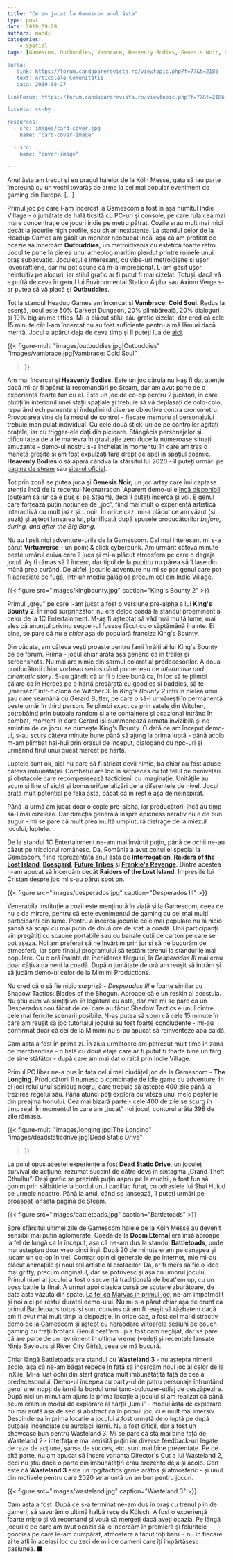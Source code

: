 ```yaml
---
title: "Ce am jucat la Gamescom anul ăsta"
type: post
date: 2019-09-29
authors: mahdi
categories:
    - Special
tags: [Gamescom, Outbuddies, Vambrace, Heavenly Bodies, Genesis Noir, King's Bounty 2, Desperados III, The Longing, Dead Static Drive, Battletoads, Wasteland 3]

sursa:
   link: https://forum.candaparerevista.ro/viewtopic.php?f=77&t=2186
   text: Articolele Comunității
   data: 2019-08-27

linkForum: https://forum.candaparerevista.ro/viewtopic.php?f=77&t=2186

licenta: cc-by

resources:
  - src: images/card-cover.jpg
    name: "card-cover-image"

  - src:
    name: "cover-image"

---
```


Anul ăsta am trecut și eu pragul halelor de la Köln Messe, gata să iau parte împreună cu un vechi tovarăș de arme la cel mai popular eveniment de gaming din Europa. [...]

Primul joc pe care l-am încercat la Gamescom a fost în așa numitul Indie Village - o jumătate de hală ticsită cu PC-uri și console, pe care rula cea mai mare concentrație de jocuri indie pe metru pătrat. Cozile erau mult mai mici decât la jocurile high profile, sau chiar inexistente. La standul celor de la Headup Games am găsit un monitor neocupat încă, așa că am profitat de ocazie să încercăm **Outbuddies**, un metroidvania cu estetică foarte retro. Jocul te pune în pielea unui arheolog maritim pierdut printre ruinele unui oraș subacvatic. Joculețul e interesant, cu vibe-uri metroidiene și ușor lovecraftiene, dar nu pot spune că m-a impresionat. L-am găsit ușor neintuitiv pe alocuri, iar stilul grafic ar fi putut fi mai cizelat. Totuși, dacă vă e poftă de ceva în genul lui Environmental Station Alpha sau Axiom Verge s-ar putea să vă placă și **Outbuddies**.

Tot la standul Headup Games am încercat și **Vambrace: Cold Soul**. Redus la esență, jocul este 50% Darkest Dungeon, 20% plimbăreală, 20% dialoguri și 10% big anime titties. Mi-a plăcut stilul său grafic cizelat, dar cred că cele 15 minute cât l-am încercat nu au fost suficiente pentru a mă lămuri dacă merită. Jocul a apărut deja de ceva timp și îl puteți lua de [aici](https://store.steampowered.com/app/904380/Vambrace_Cold_Soul/).

{{< figure-multi
    "images/outbuddies.jpg|Outbuddies"
    "images/vambrace.jpg|Vambrace: Cold Soul"
>}}

Am mai încercat și **Heavenly Bodies**. Este un joc căruia nu i-aș fi dat atenție dacă mi-ar fi apărut la recomandări pe Steam, dar am avut parte de o experiență foarte fun cu el. Este un joc de co-op pentru 2 jucători, în care plutiți în interiorul unei stații spațiale și trebuie să vă deplasați de colo-colo, reparând echipamente și îndeplinind diverse obiective contra cronometru. Provocarea vine de la modul de control - fiecare membru al personajului trebuie manipulat individual. Cu cele două stick-uri de pe controller agitați brațele, iar cu trigger-ele dați din picioare. Stângăcia personajelor și dificultatea de a le manevra în gravitație zero duce la numeroase situații amuzante - demo-ul nostru s-a încheiat în momentul în care am tras o manetă greșită și am fost expulzați fără drept de apel în spațiul cosmic. **Heavenly Bodies** o să apară cândva la sfârșitul lui 2020 - îl puteți urmări pe [pagina de steam](https://store.steampowered.com/app/1138850/Heavenly_Bodies/) sau [site-ul oficial](https://heavenlybodiesgame.com/).

Tot prin zonă se putea juca și **Genesis Noir**, un joc artsy care îmi captase atenția încă de la recentul Neonarracon. Aparent demo-ul e [încă disponibil](https://feralcatden.itch.io/genesis-noir-demo) (puteam să jur că e pus și pe Steam), deci îl puteți încerca și voi. E genul care forțează puțin noțiunea de „joc”, fiind mai mult o experiență artistică interactivă cu mult jazz și... noir. În orice caz, mi-a plăcut ce am văzut (și auzit) și aștept lansarea lui, planificată după spusele producătorilor *before, during, and after the Big Bang*.

Nu au lipsit nici adventure-urile de la Gamescom. Cel mai interesant mi s-a părut **Virtuaverse** - un point & click cyberpunk. Am urmărit câteva minute peste umărul cuiva care îl juca și mi-a plăcut atmosfera pe care o degaja jocul. Aș fi rămas să îl încerc, dar tipul de la pupitru nu părea să îl lase din mână prea curând. De altfel, jocurile adventure nu mi se par genul care pot fi apreciate pe fugă, într-un mediu gălăgios precum cel din Indie Village.

{{< figure  src="images/kingbounty.jpg" caption="King's Bounty 2" >}}

Primul „greu” pe care l-am jucat a fost o versiune pre-alpha a lui **King's Bounty 2**. În mod surprinzător, nu era deloc coadă la standul proeminent al celor de la 1C Entertainment. M-aș fi așteptat să văd mai multă lume, mai ales că anunțul privind sequel-ul fusese făcut cu o săptămână înainte. Ei bine, se pare că nu e *chiar* așa de populară franciza King's Bounty.

Din păcate, am câteva vești proaste pentru fanii înrăiți ai lui King's Bounty de pe forum. Prima - jocul chiar arată așa generic ca în trailer și screenshots. Nu mai are nimic din șarmul colorat al predecesorilor. A doua - producătorii chiar vorbeau serios când pomeneau de *interactive and cinematic story*. S-au gândit că ar fi o idee bună ca, în loc să te plimbi călare ca în Heroes pe o hartă presărată cu goodies și baddies, să te „imersezi” într-o clonă de Witcher 3. În *King's Bounty 2* intri în pielea unui șau care seamănă cu Gerard Butler, pe care o să-l urmărești în permanență peste umăr în third person. Te plimbi exact ca prin satele din Witcher, cotrobăind prin butoaie random și alte containere și ocazional intrând în combat, moment în care Gerard își summonează armata invizibilă și ne amintim de ce jocul se numește King's Bounty. O dată ce am început demo-ul, s-au scurs câteva minute bune până să ajung la prima luptă - până acolo m-am plimbat hai-hui prin orașul de început, dialogând cu npc-uri și urmărind firul unui quest marcat pe hartă.

Luptele sunt ok, aici nu pare să fi stricat devii nimic, ba chiar au fost aduse câteva îmbunătățiri. Combatul are loc în setpieces cu tot felul de denivelări și obstacole care recompensează tacticienii cu imaginație. Unitățile au acum și line of sight și bonusuri/penalizări de la diferențele de nivel. Jocul arată mult potențial pe felia asta, păcat că în rest e așa de neinspirat.

Până la urmă am jucat doar o copie pre-alpha, iar producătorii încă au timp să-l mai cizeleze. Dar direcția generală înspre epicness narativ nu e de bun augur - mi se pare că mult prea multă umplutură distrage de la miezul jocului, luptele.  

De la standul 1C Entertainment ne-am mai învârtit puțin, până ce ochii ne-au căzut pe tricolorul românesc. Da, România a avut colțul ei special la Gamescom, fiind reprezentată anul ăsta de **[Interrogation](https://interrogation-game.com/)**, **[Raiders of the Lost Island](https://www.raidersofthelostisland.com/)**, **[Bossgard](https://www.bossgard.com/)**, **[Future Tribes](http://future-tribes.com/)** și **[Frankie's Revenge](https://www.frankiesrevenge.com/)**. Dintre acestea n-am apucat să încercăm decât **Raiders of the Lost Island**. Impresiile lui Cristan despre joc mi s-au părut [spot on](https://candaparerevista.ro/posts/2019/07/recomandare-raiders-lost-island/).

{{< figure  src="images/desperados.jpg" caption="Desperados III" >}}

Venerabila instituție a cozii este menținută în viață și la Gamescom, ceea ce nu e de mirare, pentru că este evenimentul de gaming cu cei mai mulți participanți din lume. Pentru a încerca jocurile cele mai populare nu ai nicio șansă să scapi cu mai puțin de două ore de stat la coadă. Unii participanți vin pregătiți cu scaune portabile sau cu banale cutii de carton pe care se pot așeza. Noi am preferat să ne învârtim prin jur și să ne bucurăm de atmosferă, iar spre finalul programului să testăm terenul la standurile mai populare. Cu o oră înainte de închiderea târgului, la *Desperados III* mai erau doar câțiva oameni la coadă. După o jumătate de oră am reușit să intrăm și să jucăm demo-ul celor de la Mimimi Productions.

Nu cred că o să fie nicio surpriză - *Desperados III* e foarte similar cu Shadow Tactics: Blades of the Shogun. Aproape că e un reskin al acestuia. Nu știu cum vă simțiți voi în legătură cu asta, dar mie mi se pare ca un Desperados nou făcut de cei care au făcut Shadow Tactics e unul dintre cele mai fericite scenarii posibile. N-aș putea să spun că cele 15 minute în care am reușit să joc tutorialul jocului au fost foarte concludente - mi-au confirmat doar că cei de la Mimimi nu s-au apucat să reinventeze apa caldă.

Cam asta a fost în prima zi. În ziua următoare am petrecut mult timp în zona de merchandise - o hală cu două etaje care ar fi putut fi foarte bine un târg de sine stătător - după care am mai dat o raită prin Indie Village.

Primul PC liber ne-a pus în fața celui mai ciudățel joc de la Gamescom - **The Longing**. Producătorii îl numesc o combinație de idle game cu adventure. În el joci rolul unui spiriduș negru, care trebuie să aștepte 400 zile până la trezirea regelui său. Până atunci poți explora cu viteza unui melc peșterile din preajma tronului. Cea mai bizară parte - cele 400 de zile se scurg în timp real. În momentul în care am „jucat” noi jocul, contorul arăta 398 de zile rămase.

{{< figure-multi
    "images/longing.jpg|The Longing"
    "images/deadstaticdrive.jpg|Dead Static Drive"
>}}

La polul opus acestei experiențe a fost **Dead Static Drive**, un joculeț survival de acțiune, rezumat succint de către devs în sintagma „Grand Theft Cthulhu”. Deși grafic se prezintă puțin aspru pe la muchii, a fost fun să gonim prin sălbăticie la bordul unui cadillac furat, cu odraslele lui Shai Hulud pe urmele noastre. Până la anul, când se lansează, îl puteți urmări pe [proaspăt lansata pagină de Steam](https://store.steampowered.com/app/1166940/Dead_Static_Drive/).

{{< figure  src="images/battletoads.jpg" caption="Battletoads" >}}

Spre sfârșitul ultimei zile de Gamescom halele de la Köln Messe au devenit sensibil mai puțin aglomerate. Coada de la **Doom Eternal** era însă aproape la fel de lungă ca la început, așa că ne-am dus la standul **Battletoads**, unde mai așteptau doar vreo cinci inși. După 20 de minute eram pe canapea și jucam un co-op în trei. Contrar opiniei generale de pe internet, mie mi-au plăcut animațiile și noul stil artistic al brotacilor. Da, ar fi mers să fie o idee mai gritty, precum originalul, dar se potrivesc și așa cu umorul jocului. Primul nivel al jocului a fost o secvență tradițională de beat'em up, cu un boss battle la final. A urmat apoi clasica cursă pe scutere zburătoare, de data asta văzută din spate. [La fel ca Marvas în primul joc](https://candaparerevista.ro/posts/2018/08/antireview-battletoads-marvas/), ne-am împotmolit și noi aici pe restul duratei demo-ului. Nu mi s-a părut chiar așa de crunt ca primul Battletoads totuși și sunt convins că am fi reușit să răzbatem dacă am fi avut mai mult timp la dispoziție. În orice caz, a fost cel mai distractiv demo de la Gamescom și aștept cu nerăbdare viitoarele sesiuni de couch gaming cu frații brotaci. Genul beat'em up a fost cam neglijat, dar se pare că are parte de un reviriment în ultima vreme (vedeți și recentele lansate Ninja Saviours și River City Girls), ceea ce mă bucură.

Chiar lângă Battletoads era standul cu **Wasteland 3** - nu aștepta nimeni acolo, așa că ne-am băgat repede în față să încercăm noul joc al celor de la inXile. Mi-a luat ochii din start grafica mult îmbunătățită față de cea a predecesorului. Demo-ul începea cu party-ul de patru personaje înfruntând gerul unei nopți de iarnă la bordul unui tanc-buldozer-utilaj de deszăpezire. După nici un minut am ajuns la prima locație a jocului și am realizat că până acum eram în modul de explorare al hărții „lumii” - modul ăsta de explorare nu mai arată așa de sec și abstract ca în primul joc, ci e mult mai imersiv. Descinderea în prima locație a jocului a fost urmată de o luptă pe după butoaie incendiate cu aurolacii iernii. Nu a fost dificil, dar a fost un showcase bun pentru Wasteland 3. Mi se pare că stă mai bine față de Wasteland 2 - interfața e mai aerisită puțin iar diverse feedback-uri legate de raze de acțiune, șanse de succes, etc. sunt mai bine prezentate. Pe de altă parte, nu am apucat să încerc varianta Director's Cut a lui Wasteland 2, deci nu știu dacă o parte din îmbunătățiri erau prezente deja și acolo. Cert este că **Wasteland 3** este un rpg/tactics game arătos și atmosferic - și unul din motivele pentru care 2020 se anunță un an bun pentru jocuri.

{{< figure  src="images/wasteland.jpg" caption="Wasteland 3" >}}

Cam asta a fost. După ce s-a terminat ne-am dus în oraș cu trenul plin de gameri, să savurăm o ultimă halbă rece de Kölsch. A fost o experiență foarte mișto și vă recomand și vouă să mergeți dacă aveți ocazia. Pe lângă jocurile pe care am avut ocazia să le încercăm în premieră și feluritele goodies pe care le-am cumpărat, atmosfera a făcut toți banii - nu în fiecare zi te afli în același loc cu zeci de mii de oameni care îți împărtășesc pasiunea. ■
